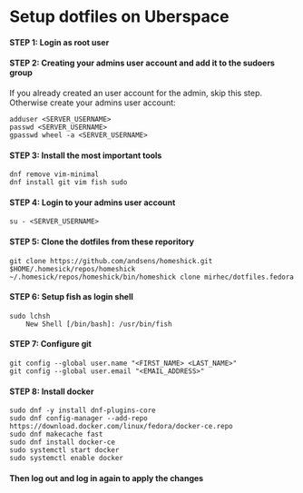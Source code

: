 # Setup dotfiles on Uberspace

#### STEP 1: Login as root user

#### STEP 2: Creating your admins user account and add it to the sudoers group

If you already created an user account for the admin, skip this step.
Otherwise create your admins user account:

    adduser <SERVER_USERNAME>
    passwd <SERVER_USERNAME>
    gpasswd wheel -a <SERVER_USERNAME>

#### STEP 3: Install the most important tools

    dnf remove vim-minimal
    dnf install git vim fish sudo

#### STEP 4: Login to your admins user account

    su - <SERVER_USERNAME>

#### STEP 5: Clone the dotfiles from these reporitory

    git clone https://github.com/andsens/homeshick.git $HOME/.homesick/repos/homeshick
    ~/.homesick/repos/homeshick/bin/homeshick clone mirhec/dotfiles.fedora

#### STEP 6: Setup fish as login shell

    sudo lchsh
        New Shell [/bin/bash]: /usr/bin/fish

#### STEP 7: Configure git

    git config --global user.name "<FIRST_NAME> <LAST_NAME>"
    git config --global user.email "<EMAIL_ADDRESS>"
        
        
#### STEP 8: Install docker
    sudo dnf -y install dnf-plugins-core
    sudo dnf config-manager --add-repo https://download.docker.com/linux/fedora/docker-ce.repo
    sudo dnf makecache fast
    sudo dnf install docker-ce
    sudo systemctl start docker
    sudo systemctl enable docker

#### Then log out and log in again to apply the changes
